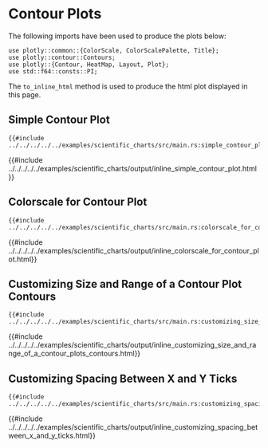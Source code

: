 # Contour Plots

The following imports have been used to produce the plots below:

```rust,no_run
use plotly::common::{ColorScale, ColorScalePalette, Title};
use plotly::contour::Contours;
use plotly::{Contour, HeatMap, Layout, Plot};
use std::f64::consts::PI;
```

The `to_inline_html` method is used to produce the html plot displayed in this page.

## Simple Contour Plot
```rust,no_run
{{#include ../../../../../examples/scientific_charts/src/main.rs:simple_contour_plot}}
```

{{#include ../../../../../examples/scientific_charts/output/inline_simple_contour_plot.html}}


## Colorscale for Contour Plot
```rust,no_run
{{#include ../../../../../examples/scientific_charts/src/main.rs:colorscale_for_contour_plot}}
```

{{#include ../../../../../examples/scientific_charts/output/inline_colorscale_for_contour_plot.html}}


## Customizing Size and Range of a Contour Plot Contours
```rust,no_run
{{#include ../../../../../examples/scientific_charts/src/main.rs:customizing_size_and_range_of_a_contour_plots_contours}}
```

{{#include ../../../../../examples/scientific_charts/output/inline_customizing_size_and_range_of_a_contour_plots_contours.html}}


## Customizing Spacing Between X and Y Ticks
```rust,no_run
{{#include ../../../../../examples/scientific_charts/src/main.rs:customizing_spacing_between_x_and_y_ticks}}
```

{{#include ../../../../../examples/scientific_charts/output/inline_customizing_spacing_between_x_and_y_ticks.html}}